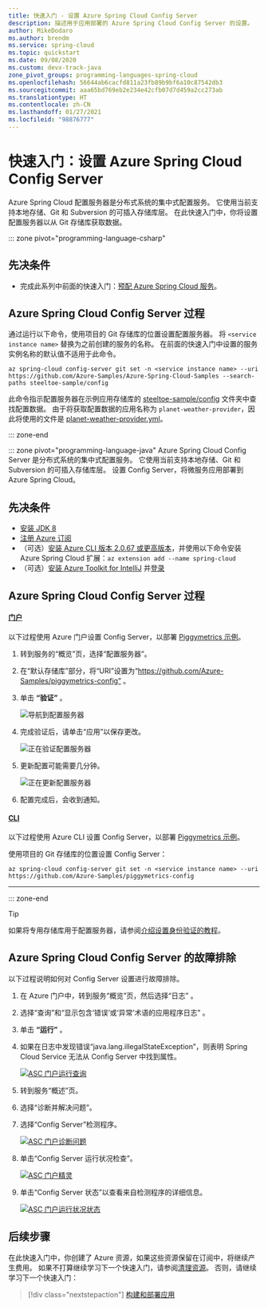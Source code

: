 ```yaml
---
title: 快速入门 - 设置 Azure Spring Cloud Config Server
description: 描述用于应用部署的 Azure Spring Cloud Config Server 的设置。
author: MikeDodaro
ms.author: brendm
ms.service: spring-cloud
ms.topic: quickstart
ms.date: 09/08/2020
ms.custom: devx-track-java
zone_pivot_groups: programming-languages-spring-cloud
ms.openlocfilehash: 56644ab6cacfd811a23fb89b9bf6a10c87542db3
ms.sourcegitcommit: aaa65bd769eb2e234e42cfb07d7d459a2cc273ab
ms.translationtype: HT
ms.contentlocale: zh-CN
ms.lasthandoff: 01/27/2021
ms.locfileid: "98876777"
---
```

# <a name="quickstart-set-up-azure-spring-cloud-configuration-server"></a>快速入门：设置 Azure Spring Cloud Config Server

Azure Spring Cloud 配置服务器是分布式系统的集中式配置服务。 它使用当前支持本地存储、Git 和 Subversion 的可插入存储库层。 在此快速入门中，你将设置配置服务器以从 Git 存储库获取数据。

::: zone pivot="programming-language-csharp"

## <a name="prerequisites"></a>先决条件

* 完成此系列中前面的快速入门：[预配 Azure Spring Cloud 服务](spring-cloud-quickstart-provision-service-instance.md)。

## <a name="azure-spring-cloud-config-server-procedures"></a>Azure Spring Cloud Config Server 过程

通过运行以下命令，使用项目的 Git 存储库的位置设置配置服务器。 将 `<service instance name>` 替换为之前创建的服务的名称。 在前面的快速入门中设置的服务实例名称的默认值不适用于此命令。

```azurecli
az spring-cloud config-server git set -n <service instance name> --uri https://github.com/Azure-Samples/Azure-Spring-Cloud-Samples --search-paths steeltoe-sample/config
```

此命令指示配置服务器在示例应用存储库的 [steeltoe-sample/config](https://github.com/Azure-Samples/Azure-Spring-Cloud-Samples/tree/master/steeltoe-sample/config) 文件夹中查找配置数据。 由于将获取配置数据的应用名称为 `planet-weather-provider`，因此将使用的文件是 [planet-weather-provider.yml](https://github.com/Azure-Samples/Azure-Spring-Cloud-Samples/blob/master/steeltoe-sample/config/planet-weather-provider.yml)。

::: zone-end

::: zone pivot="programming-language-java"
Azure Spring Cloud Config Server 是分布式系统的集中式配置服务。 它使用当前支持本地存储、Git 和 Subversion 的可插入存储库层。  设置 Config Server，将微服务应用部署到 Azure Spring Cloud。

## <a name="prerequisites"></a>先决条件

* [安装 JDK 8](/java/azure/jdk/?preserve-view=true&view=azure-java-stable)
* [注册 Azure 订阅](https://azure.microsoft.com/free/)
* （可选）[安装 Azure CLI 版本 2.0.67 或更高版本](/cli/azure/install-azure-cli?preserve-view=true&view=azure-cli-latest)，并使用以下命令安装 Azure Spring Cloud 扩展：`az extension add --name spring-cloud`
* （可选）[安装 Azure Toolkit for IntelliJ](https://plugins.jetbrains.com/plugin/8053-azure-toolkit-for-intellij/) 并[登录](/azure/developer/java/toolkit-for-intellij/create-hello-world-web-app#installation-and-sign-in)

## <a name="azure-spring-cloud-config-server-procedures"></a>Azure Spring Cloud Config Server 过程

#### <a name="portal"></a>[门户](#tab/Azure-portal)

以下过程使用 Azure 门户设置 Config Server，以部署 [Piggymetrics 示例](spring-cloud-quickstart-sample-app-introduction.md)。

1. 转到服务的“概览”页，选择“配置服务器”。 

2. 在“默认存储库”部分，将“URI”设置为“https://github.com/Azure-Samples/piggymetrics-config” 。

3. 单击 **“验证”** 。

    ![导航到配置服务器](media/spring-cloud-quickstart-launch-app-portal/portal-config.png)

4. 完成验证后，请单击“应用”以保存更改。

    ![正在验证配置服务器](media/spring-cloud-quickstart-launch-app-portal/validate-complete.png)

5. 更新配置可能需要几分钟。
 
    ![正在更新配置服务器](media/spring-cloud-quickstart-launch-app-portal/updating-config.png) 

6. 配置完成后，会收到通知。

#### <a name="cli"></a>[CLI](#tab/Azure-CLI)

以下过程使用 Azure CLI 设置 Config Server，以部署 [Piggymetrics 示例](spring-cloud-quickstart-sample-app-introduction.md)。

使用项目的 Git 存储库的位置设置 Config Server：

```azurecli
az spring-cloud config-server git set -n <service instance name> --uri https://github.com/Azure-Samples/piggymetrics-config
```
---
::: zone-end

> [!TIP]
> 如果将专用存储库用于配置服务器，请参阅[介绍设置身份验证的教程](./spring-cloud-tutorial-config-server.md)。

## <a name="troubleshooting-of-azure-spring-cloud-config-server"></a>Azure Spring Cloud Config Server 的故障排除

以下过程说明如何对 Config Server 设置进行故障排除。

1. 在 Azure 门户中，转到服务“概览”页，然后选择“日志” 。 
1. 选择“查询”和“显示包含‘错误’或‘异常’术语的应用程序日志” 。 
1. 单击 **“运行”** 。 
1. 如果在日志中发现错误“java.lang.illegalStateException”，则表明 Spring Cloud Service 无法从 Config Server 中找到属性。

    [ ![ASC 门户运行查询](media/spring-cloud-quickstart-setup-config-server/setup-config-server-query.png) ](media/spring-cloud-quickstart-setup-config-server/setup-config-server-query.png)

1. 转到服务“概述”页。
1. 选择“诊断并解决问题”。 
1. 选择“Config Server”检测程序。

    [ ![ASC 门户诊断问题](media/spring-cloud-quickstart-setup-config-server/setup-config-server-diagnose.png) ](media/spring-cloud-quickstart-setup-config-server/setup-config-server-diagnose.png)

3. 单击“Config Server 运行状况检查”。

    [ ![ASC 门户精灵](media/spring-cloud-quickstart-setup-config-server/setup-config-server-genie.png) ](media/spring-cloud-quickstart-setup-config-server/setup-config-server-genie.png)

4. 单击“Config Server 状态”以查看来自检测程序的详细信息。

    [ ![ASC 门户运行状况状态](media/spring-cloud-quickstart-setup-config-server/setup-config-server-health-status.png) ](media/spring-cloud-quickstart-setup-config-server/setup-config-server-health-status.png)

## <a name="next-steps"></a>后续步骤

在此快速入门中，你创建了 Azure 资源，如果这些资源保留在订阅中，将继续产生费用。 如果不打算继续学习下一个快速入门，请参阅[清理资源](spring-cloud-quickstart-logs-metrics-tracing.md#clean-up-resources)。 否则，请继续学习下一个快速入门：

> [!div class="nextstepaction"]
> [构建和部署应用](spring-cloud-quickstart-deploy-apps.md)